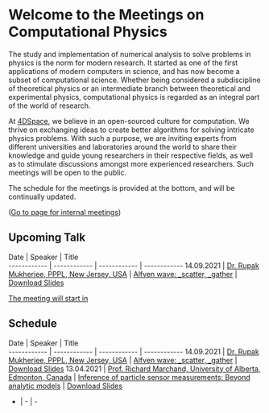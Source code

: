 # Welcome to the Meetings on Computational Physics

The study and implementation of numerical analysis to solve problems in physics is the norm for modern research. It started as one of the first applications of modern computers in science, and has now become a subset of computational science. Whether being considered a subdiscipline of theoretical physics or an intermediate branch between theoretical and experimental physics, computational physics is regarded as an integral part of the world of research.

At [4DSpace](https://www.mn.uio.no/fysikk/english/research/projects/4dspace/), we believe in an open-sourced culture for computation. We thrive on exchanging ideas to create better algorithms for solving intricate physics problems. With such a purpose, we are inviting experts from different universities and laboratories around the world to share their knowledge and guide young researchers in their respective fields, as well as to stimulate discussions amongst more experienced researchers. Such meetings will be open to the public.

The schedule for the meetings is provided at the bottom, and will be continually updated.

([Go to page for internal meetings](internal.md))

## Upcoming Talk

Date | Speaker | Title      
------------ | ------------ | ------------ | ------------
14.09.2021 | [Dr. Rupak Mukherjee, PPPL, New Jersey, USA](https://theory.pppl.gov/people/profile.php?pid=155&n=Rupak-Mukherjee) | [Alfven wave: _scatter, _gather](lectures/lec-02.md) | [Download Slides](#)


<script src="https://cdn.logwork.com/widget/countdown.js"></script>
<a href="https://logwork.com/countdown-qeg8" class="countdown-timer" data-timezone="Europe/Oslo" data-date="2021-09-14 14:00">The meeting will start in</a>
## Schedule

Date | Speaker | Title      
------------ | ------------ | ------------ | ------------
14.09.2021 | [Dr. Rupak Mukherjee, PPPL, New Jersey, USA](https://theory.pppl.gov/people/profile.php?pid=155&n=Rupak-Mukherjee) | [Alfven wave: _scatter, _gather](lectures/lec-02.md) | [Download Slides](#)
13.04.2021 | [Prof. Richard Marchand, University of Alberta, Edmonton, Canada](https://sites.ualberta.ca/~rmarchan/) | [Inference of particle sensor measurements: Beyond analytic models](lectures/lec-01.md) | [Download Slides](lectures/assets/slides/talk01.pdf)
- | - | - 
